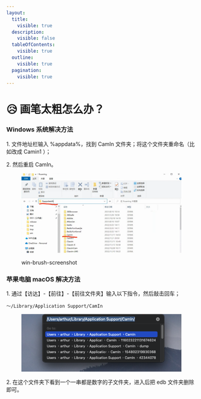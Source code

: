 ```yaml
---
layout:
  title:
    visible: true
  description:
    visible: false
  tableOfContents:
    visible: true
  outline:
    visible: true
  pagination:
    visible: true
---
```


# 😥 画笔太粗怎么办？

### **Windows 系统解决方法**

1\. 文件地址栏输入 %appdata%，找到 CamIn 文件夹；将这个文件夹重命名（比如改成 Camin1 ）；

2\. 然后重启 CamIn。

<figure><img src="../.gitbook/assets/image (1) (1) (1).png" alt=""><figcaption><p> win-brush-screenshot</p></figcaption></figure>

### **苹果电脑 macOS 解决方法**

1\. 通过【访达】-【前往】-【前往文件夹】输入以下指令，然后敲击回车；

```
～/Library/Application Support/CamIn
```

<figure><img src="../../.gitbook/assets/image (6).png" alt="mac-brush-screenshot"><figcaption></figcaption></figure>

2\. 在这个文件夹下看到一个一串都是数字的子文件夹，进入后把 edb 文件夹删除即可。

